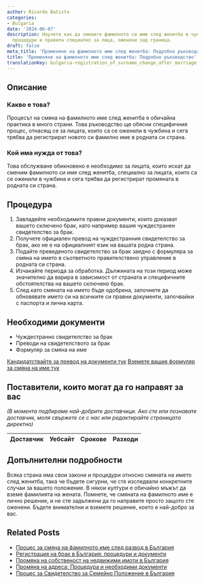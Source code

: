 ```yaml
---
author: Ricardo Batista
categories:
- Bulgaria
date: '2024-06-07'
description: Научете как да смените фамилното си име след женитба в чужбина. Изисквания,
  процедури и правила специално за лица, оженени зад граница.
draft: false
meta_title: 'Променяне на фамилното име след женитба: Подробно ръководство'
title: 'Променяне на фамилното име след женитба: Подробно ръководство'
translationKey: bulgaria-registration_of_surname_change_after_marriage
---
```



## Описание
### Какво е това?
Процесът на смяна на фамилното име след женитба е обичайна практика в много страни. Това ръководство ще обясни специфичния процес, отнасящ се за лицата, които са се оженили в чужбина и сега трябва да регистрират новото си фамилно име в родната си страна.

### Кой има нужда от това?
Това обслужване обикновено е необходимо за лицата, които искат да сменим фамилното си име след женитба, специално за лицата, които са се оженили в чужбина и сега трябва да регистрират промяната в родната си страна.

## Процедура
1. Завладейте необходимите правни документи, които доказват вашето сключено брак, като например вашия чуждестранен свидетелство за брак.
2. Получете официален превод на чуждестранния свидетелство за брак, ако не е на официалният език на вашата родна страна.
3. Подайте преведеното свидетелство за брак заедно с формуляра за смяна на името в съответното правителствено управление в родната си страна.
4. Изчакайте периода за обработка. Дължината на този период може значително да варира в зависимост от страната и специфичните обстоятелства на вашето сключено брак.
5. След като смяната на името бъде одобрена, започнете да обновявате името си на всичките си правни документи, започвайки с паспорта и лична карта.

## Необходими документи
- Чуждестранно свидетелство за брак
- Преводи на свидетелството за брак
- Формуляр за смяна на име

[Кандидатствайте за превод на документи тук](https://www.trustlations.com/)
[Вземете вашия формуляр за смяна на име тук](https://www.namechangeapplication.com/)

## Поставители, които могат да го направят за вас

_(В момента подбираме най-добрите доставчици. Ако сте или познавате доставчик, моля свържете се с нас или редактирайте страницата директно)_

| Доставчик       |     Уебсайт     |     Срокове       |       Разходи    |
| --------------- | --------------- |  :-------------: | :-------------: |


## Допълнителни подробности
Всяка страна има свои закони и процедури относно смяната на името след женитба, така че бъдете сигурни, че сте изследвали конкретните случаи за вашето положение. 
В някои култури е обичайно мъжът да вземе фамилията на жената. 
Помнете, че смяната на фамилното име е лично решение, и не сте задължени да го направите просто защото сте оженени. Бъдете внимателни и вземете решение, което е най-добро за вас.


## Related Posts

- [Процес за смяна на фамилното име след развод в България](https://tramitit.com/bg/guides/bulgaria/vpisvane_na_smiana_na_imena_sled_razvod/)
- [Регистрация на брак в България: процедури и документи](https://tramitit.com/bg/guides/bulgaria/vpisvane_na_brak/)
- [Промяна на собственост на недвижими имоти в България](https://tramitit.com/bg/guides/bulgaria/promiana_na_sobstvenost_na_nedvizhim_imot/)
- [Промяна на адреса: Процедура и необходими документи](https://tramitit.com/bg/guides/bulgaria/promiana_na_nastoiashch_adres/)
- [Процес за Свидетелство за Семейно Положение в България](https://tramitit.com/bg/guides/bulgaria/izdavane_na_udostoverenie_za_semeino_polozhenie/)